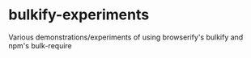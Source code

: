 # bulkify-experiments
Various demonstrations/experiments of using browserify's bulkify and npm's bulk-require
